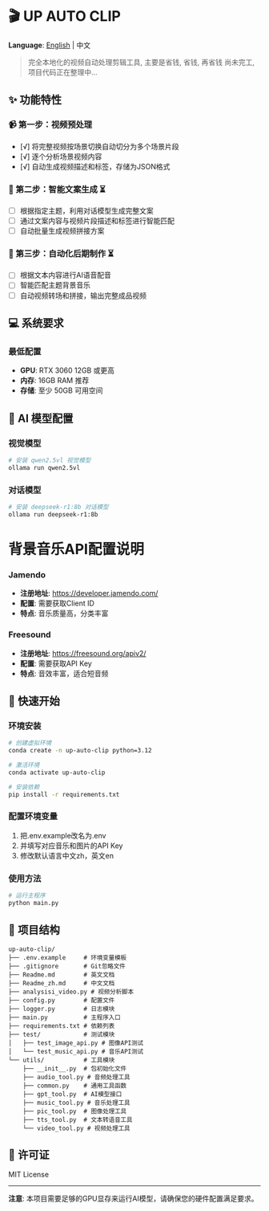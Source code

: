 # 🎬 UP AUTO CLIP

**Language**: [English](./Readme.md) | 中文

> 完全本地化的视频自动处理剪辑工具, 主要是省钱, 省钱, 再省钱
尚未完工, 项目代码正在整理中...

## ✨ 功能特性

### 📹 第一步：视频预处理
- [√] 将完整视频按场景切换自动切分为多个场景片段
- [√] 逐个分析场景视频内容
- [√] 自动生成视频描述和标签，存储为JSON格式

### 📝 第二步：智能文案生成 ⏳
- [ ] 根据指定主题，利用对话模型生成完整文案
- [ ] 通过文案内容与视频片段描述和标签进行智能匹配
- [ ] 自动批量生成视频拼接方案

### 🎵 第三步：自动化后期制作 ⏳
- [ ] 根据文本内容进行AI语音配音
- [ ] 智能匹配主题背景音乐
- [ ] 自动视频转场和拼接，输出完整成品视频

## 💻 系统要求

### 最低配置
- **GPU**: RTX 3060 12GB 或更高
- **内存**: 16GB RAM 推荐
- **存储**: 至少 50GB 可用空间

## 🤖 AI 模型配置

### 视觉模型
```bash
# 安装 qwen2.5vl 视觉模型
ollama run qwen2.5vl
```

### 对话模型
```bash
# 安装 deepseek-r1:8b 对话模型
ollama run deepseek-r1:8b
```

# 背景音乐API配置说明
### Jamendo
- **注册地址**: https://developer.jamendo.com/
- **配置**: 需要获取Client ID
- **特点**: 音乐质量高，分类丰富

### Freesound
- **注册地址**: https://freesound.org/apiv2/
- **配置**: 需要获取API Key
- **特点**: 音效丰富，适合短音频

## 🚀 快速开始

### 环境安装
```bash
# 创建虚拟环境
conda create -n up-auto-clip python=3.12

# 激活环境
conda activate up-auto-clip

# 安装依赖
pip install -r requirements.txt
```

### 配置环境变量
1. 把.env.example改名为.env
2. 并填写对应音乐和图片的API Key
3. 修改默认语言中文zh，英文en

### 使用方法
```bash
# 运行主程序
python main.py
```

## 📁 项目结构
```
up-auto-clip/
├── .env.example     # 环境变量模板
├── .gitignore       # Git忽略文件
├── Readme.md        # 英文文档
├── Readme_zh.md     # 中文文档
├── analysisi_video.py # 视频分析脚本
├── config.py        # 配置文件
├── logger.py        # 日志模块
├── main.py          # 主程序入口
├── requirements.txt # 依赖列表
├── test/            # 测试模块
│   ├── test_image_api.py # 图像API测试
│   └── test_music_api.py # 音乐API测试
└── utils/           # 工具模块
    ├── __init__.py  # 包初始化文件
    ├── audio_tool.py # 音频处理工具
    ├── common.py    # 通用工具函数
    ├── gpt_tool.py  # AI模型接口
    ├── music_tool.py # 音乐处理工具
    ├── pic_tool.py  # 图像处理工具
    ├── tts_tool.py  # 文本转语音工具
    └── video_tool.py # 视频处理工具
```

## 📄 许可证

MIT License

---

**注意**: 本项目需要足够的GPU显存来运行AI模型，请确保您的硬件配置满足要求。
